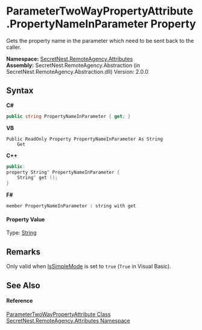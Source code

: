 # ParameterTwoWayPropertyAttribute.PropertyNameInParameter Property 
 

Gets the property name in the parameter which need to be sent back to the caller.

**Namespace:**&nbsp;<a href="N_SecretNest_RemoteAgency_Attributes">SecretNest.RemoteAgency.Attributes</a><br />**Assembly:**&nbsp;SecretNest.RemoteAgency.Abstraction (in SecretNest.RemoteAgency.Abstraction.dll) Version: 2.0.0

## Syntax

**C#**<br />
``` C#
public string PropertyNameInParameter { get; }
```

**VB**<br />
``` VB
Public ReadOnly Property PropertyNameInParameter As String
	Get
```

**C++**<br />
``` C++
public:
property String^ PropertyNameInParameter {
	String^ get ();
}
```

**F#**<br />
``` F#
member PropertyNameInParameter : string with get

```


#### Property Value
Type: <a href="https://docs.microsoft.com/dotnet/api/system.string" target="_blank">String</a>

## Remarks
Only valid when <a href="P_SecretNest_RemoteAgency_Attributes_ParameterTwoWayPropertyAttribute_IsSimpleMode">IsSimpleMode</a> is set to `true` (`True` in Visual Basic).

## See Also


#### Reference
<a href="T_SecretNest_RemoteAgency_Attributes_ParameterTwoWayPropertyAttribute">ParameterTwoWayPropertyAttribute Class</a><br /><a href="N_SecretNest_RemoteAgency_Attributes">SecretNest.RemoteAgency.Attributes Namespace</a><br />